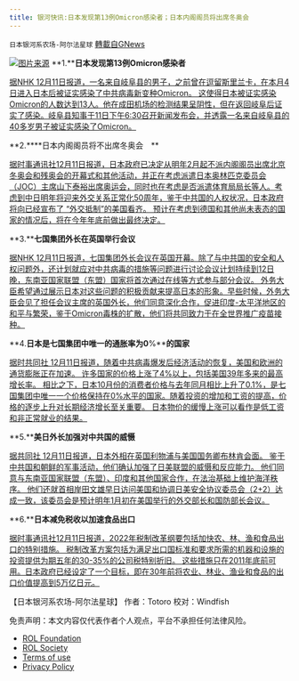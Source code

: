 ```yaml
---
title: 银河快讯:日本发现第13例Omicron感染者；日本内阁阁员将出席冬奥会
---
```

`日本银河系农场-阿尔法星球` [轉載自GNews](https://gnews.org/zh-hans/1746690/)

![](https://assets.gnews.org/wp-content/uploads/2021/12/图片1-61.png)[图片来源](https://www.rfi.fr/cn)
**1.****日本发现第13例Omicron感染者**

[据NHK 12月11日报道，一名来自岐阜县的男子，之前曾在逗留斯里兰卡，在本月4日进入日本后被证实感染了中共病毒新变种Omicron。 这使得日本被证实感染Omicron的人数达到13人。他在成田机场的检测结果呈阴性，但在返回岐阜后证实了感染。岐阜县知事于11日下午6:30召开新闻发布会，并透露一名来自岐阜县的40多岁男子被证实感染了Omicron。](https://www3.nhk.or.jp/news/html/20211211/k10013384881000.html)

**2.****日本内阁阁员将不出席冬奥会　**

[据时事通讯社12月11日报道，日本政府已决定从明年2月起不派内阁阁员出席北京冬奥会和残奥会的开幕式和其他活动，并正在考虑派遣日本奥林匹克委员会（JOC）主席山下泰裕出席奥运会，同时也在考虑是否派遣体育局局长等人。考虑到中日明年将迎来外交关系正常化50周年，鉴于中共国的人权状况，日本政府将向已经宣布了 “外交抵制”的美国看齐。 预计在考虑到德国和其他尚未表态的国家的情况后，将在今年年底前做出最终决定。](https://www.jiji.com/sp/article?k=2021121100314&amp;g=pol&amp;utm_source=yahoo&amp;utm_medium=referral&amp;utm_campaign=link_back_auto)

**3.****七国集团外长在英国举行会议**

[据NHK 12月11日报道，七国集团外长会议在英国开幕。除了与中共国的安全和人权问题外，还计划就应对中共病毒的措施等问题进行讨论会议计划持续到12日晚，东南亚国家联盟（东盟）国家将首次通过在线等方式参与部分会议。 外务大臣希望通过展示日本对这些问题的积极贡献来提高日本的形象。早些时候，外务大臣会见了担任会议主席的英国外长，他们同意深化合作，促进印度-太平洋地区的和平与繁荣，鉴于Omicron毒株的扩散，他们将共同致力于在全世界推广疫苗接种。](https://www3.nhk.or.jp/news/html/20211211/k10013384891000.html?utm_int=news-politics_contents_list-items_001)

**4.****日本是七国集团中唯一的通胀率为0****%****的国家**

[据时共同社 12月11日报道，随着中共病毒爆发后经济活动的恢复，美国和欧洲的通货膨胀正在加速。 许多国家的价格上涨了4%以上，包括美国39年多来的最高增长率。 相比之下，日本10月份的消费者价格与去年同月相比上升了0.1%，是七国集团中唯一一个价格保持在0%水平的国家。随着投资的增加和工资的提高，价格的逐步上升对长期经济增长至关重要。 日本物价的缓慢上涨可以看作是低工资和非正常就业的结果。](https://nordot.app/842302807307567104?c=39546741839462401)

**5.****美日外长加强对中共国的威慑**

[据共同社 12月11日报道，日本外相在英国利物浦与美国国务卿布林肯会面。 鉴于中共国和朝鲜的军事活动，他们确认加强了日美联盟的威慑和反应能力。 他们同意与东南亚国家联盟（东盟）、印度和其他国家合作，在法治基础上维护海洋秩序。 他们还就首相岸田文雄早日访问美国和协调日美安全协议委员会（2+2）达成一致，该委员会是预计明年1月初在美国举行的外交部长和国防部长会议。](https://nordot.app/842389981652893696?c=39546741839462401)

**6.****日本减免税收以加速食品出口**

[据时事通讯社12月11日报道，2022年税制改革纲要包括加快农、林、渔和食品出口的特别措施。 税制改革方案包括为满足出口国标准和要求所需的机器和设施的投资提供为期五年的30-35%的公司税特别折旧。 这些措施只在2011年底前可用。日本政府已经设定了一个目标，即在30年前将农业、林业、渔业和食品的出口价值提高到5万亿日元。](https://www.jiji.com/jc/article?k=2021121000994&amp;g=eco)

【日本银河系农场-阿尔法星球】
作者：Totoro
校对：Windfish

 

免责声明：本文内容仅代表作者个人观点，平台不承担任何法律风险。

- [ROL Foundation](https://rolfoundation.org/)
- [ROL Society](https://rolsociety.org/)
- [Terms of use](https://gnews.org/terms-of-use-3/)
- [Privacy Policy](https://gnews.org/privacy-policy/)
